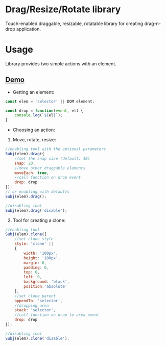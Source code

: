 # Drag/Resize/Rotate library

Touch-enabled draggable, resizable, rotatable library for creating drag-n-drop application.

# Usage

Library provides two simple actions with an element. 

## [Demo](http://jsfiddle.net/nichollascarter/qgwzch0v/)

 - Getting an element:

```javascript
const elem = 'selector' || DOM element;

const drop = function(event, el) {
    console.log(`${el}`);
}
```

- Choosing an action:

1) Move, rotate, resize:

```javascript
//enabling tool with the optional parameters
Subj(elem).drag({
    //set the snap size (default: 10)
    snap: 20, 
    //move other draggable elements
    moveEach: true,
    //call function on drop event
    drop: drop 
});
// or enabling with defaults
Subj(elem).drag();

//disabling tool
Subj(elem).drag('disable');
```

2) Tool for creating a clone:

```javascript
//enabling tool
Subj(elem).clone({
    //set clone style
    style: 'clone' || 
    { 
        width: '100px', 
        height: '100px',
        margin: 0,
        padding: 0,
        top: 0,
        left: 0,
        background: 'black',
        position:'absolute'
    },
    //set clone parent
    appendTo: 'selector',
    //dropping area
    stack: 'selector',
    //call function on drop to area event 
    drop: drop
});

//disabling tool
Subj(elem).clone('disable'); 
```
